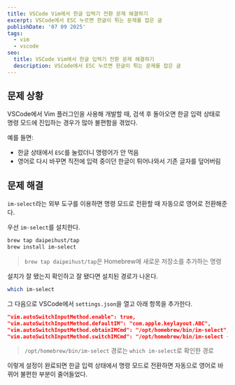 ```yaml
---
title: VSCode Vim에서 한글 입력기 전환 문제 해결하기
excerpt: VSCode에서 ESC 누르면 한글이 튀는 문제를 잡은 글
publishDate: '07 09 2025'
tags:
  - vim
  - vscode
seo:
  title: VSCode Vim에서 한글 입력기 전환 문제 해결하기
  description: VSCode에서 ESC 누르면 한글이 튀는 문제를 잡은 글
---
```


## 문제 상황

VSCode에서 Vim 플러그인을 사용해 개발할 때, 검색 후 돌아오면 한글 입력 상태로 명령 모드에 진입하는 경우가 많아 불편함을 겪었다.

예를 들면:
- 한글 상태에서 `ESC`를 눌렀더니 명령어가 안 먹음
- 영어로 다시 바꾸면 직전에 입력 중이던 한글이 튀어나와서 기존 글자를 덮어버림

## 문제 해결

`im-select`라는 외부 도구를 이용하면 명령 모드로 전환할 때 자동으로 영어로 전환해준다.

우선 `im-select`를 설치한다.

```bash
brew tap daipeihust/tap
brew install im-select
```

> `brew tap daipeihust/tap`은 Homebrew에 새로운 저장소를 추가하는 명령

설치가 잘 됐는지 확인하고 잘 됐다면 설치된 경로가 나온다.

```bash
which im-select
```

그 다음으로 VSCode에서 `settings.json`을 열고 아래 항목을 추가한다.
```json
"vim.autoSwitchInputMethod.enable": true,
"vim.autoSwitchInputMethod.defaultIM": "com.apple.keylayout.ABC",
"vim.autoSwitchInputMethod.obtainIMCmd": "/opt/homebrew/bin/im-select",
"vim.autoSwitchInputMethod.switchIMCmd": "/opt/homebrew/bin/im-select {im}"
```
> `/opt/homebrew/bin/im-select` 경로는 `which im-select`로 확인한 경로

이렇게 설정이 완료되면 한글 입력 상태에서 명령 모드로 전환하면 자동으로 영어로 바뀌어 불편한 부분이 줄어들었다.
